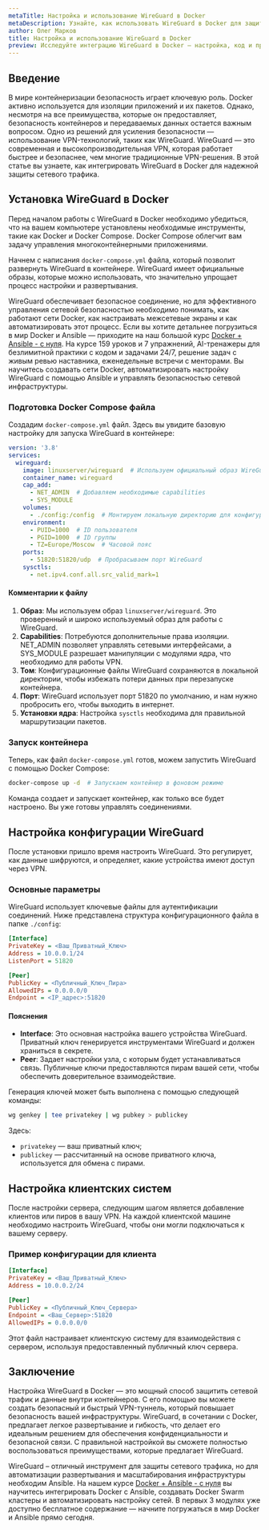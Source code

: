 ```yaml
---
metaTitle: Настройка и использование WireGuard в Docker
metaDescription: Узнайте, как использовать WireGuard в Docker для защиты сетевого трафика - группы контейнеров, настройка и возможности для безопасной связи
author: Олег Марков
title: Настройка и использование WireGuard в Docker
preview: Исследуйте интеграцию WireGuard в Docker – настройка, код и примеры, чтобы обеспечить безопасный сетевой трафик в контейнерах и между ними. Подробный гайд для новичков и профессионалов
---
```


## Введение

В мире контейнеризации безопасность играет ключевую роль. Docker активно используется для изоляции приложений и их пакетов. Однако, несмотря на все преимущества, которые он предоставляет, безопасность контейнеров и передаваемых данных остается важным вопросом. Одно из решений для усиления безопасности — использование VPN-технологий, таких как WireGuard. WireGuard — это современная и высокопроизводительная VPN, которая работает быстрее и безопаснее, чем многие традиционные VPN-решения. В этой статье вы узнаете, как интегрировать WireGuard в Docker для надежной защиты сетевого трафика.

## Установка WireGuard в Docker

Перед началом работы с WireGuard в Docker необходимо убедиться, что на вашем компьютере установлены необходимые инструменты, такие как Docker и Docker Compose. Docker Compose облегчит вам задачу управления многоконтейнерными приложениями.

Начнем с написания `docker-compose.yml` файла, который позволит развернуть WireGuard в контейнере. WireGuard имеет официальные образы, которые можно использовать, что значительно упрощает процесс настройки и развертывания.

WireGuard обеспечивает безопасное соединение, но для эффективного управления сетевой безопасностью необходимо понимать, как работают сети Docker, как настраивать межсетевые экраны и как автоматизировать этот процесс. Если вы хотите детальнее погрузиться в мир Docker и Ansible — приходите на наш большой курс [Docker + Ansible - с нуля](https://purpleschool.ru/course/docker?utm_source=knowledgebase&utm_medium=text&utm_campaign=Nastroyka_i_ispolzovanie_WireGuard_v_Docker). На курсе 159 уроков и 7 упражнений, AI-тренажеры для безлимитной практики с кодом и задачами 24/7, решение задач с живым ревью наставника, еженедельные встречи с менторами. Вы научитесь создавать сети Docker, автоматизировать настройку WireGuard с помощью Ansible и управлять безопасностью сетевой инфраструктуры.

### Подготовка Docker Compose файла

Создадим `docker-compose.yml` файл. Здесь вы увидите базовую настройку для запуска WireGuard в контейнере:

```yaml
version: '3.8'
services:
  wireguard:
    image: linuxserver/wireguard  # Используем официальный образ WireGuard
    container_name: wireguard
    cap_add:
      - NET_ADMIN  # Добавляем необходимые capabilities
      - SYS_MODULE
    volumes:
      - ./config:/config  # Монтируем локальную директорию для конфигураций
    environment:
      - PUID=1000  # ID пользователя
      - PGID=1000  # ID группы
      - TZ=Europe/Moscow  # Часовой пояс
    ports:
      - 51820:51820/udp  # Пробрасываем порт WireGuard
    sysctls:
      - net.ipv4.conf.all.src_valid_mark=1

```

#### Комментарии к файлу

1. **Образ**: Мы используем образ `linuxserver/wireguard`. Это проверенный и широко используемый образ для работы с WireGuard.
2. **Capabilities**: Потребуются дополнительные права изоляции. NET_ADMIN позволяет управлять сетевыми интерфейсами, а SYS_MODULE разрешает манипуляции с модулями ядра, что необходимо для работы VPN.
3. **Том**: Конфигурационные файлы WireGuard сохраняются в локальной директории, чтобы избежать потери данных при перезапуске контейнера.
4. **Порт**: WireGuard использует порт 51820 по умолчанию, и нам нужно пробросить его, чтобы выходить в интернет.
5. **Установки ядра**: Настройка `sysctls` необходима для правильной маршрутизации пакетов.

### Запуск контейнера

Теперь, как файл `docker-compose.yml` готов, можем запустить WireGuard с помощью Docker Compose:

```bash
docker-compose up -d  # Запускаем контейнер в фоновом режиме
```

Команда создает и запускает контейнер, как только все будет настроено. Вы уже готовы управлять соединениями.

## Настройка конфигурации WireGuard

После установки пришло время настроить WireGuard. Это регулирует, как данные шифруются, и определяет, какие устройства имеют доступ через VPN.

### Основные параметры

WireGuard использует ключевые файлы для аутентификации соединений. Ниже представлена структура конфигурационного файла в папке `./config`:

```ini
[Interface]
PrivateKey = <Ваш_Приватный_Ключ>
Address = 10.0.0.1/24
ListenPort = 51820

[Peer]
PublicKey = <Публичный_Ключ_Пира>
AllowedIPs = 0.0.0.0/0
Endpoint = <IP_адрес>:51820
```

#### Пояснения

- **Interface**: Это основная настройка вашего устройства WireGuard. Приватный ключ генерируется инструментами WireGuard и должен храниться в секрете.
- **Peer**: Задает настройки узла, с которым будет устанавливаться связь. Публичные ключи предоставляются пирам вашей сети, чтобы обеспечить доверительное взаимодействие.

Генерация ключей может быть выполнена с помощью следующей команды:

```bash
wg genkey | tee privatekey | wg pubkey > publickey
```

Здесь:

- `privatekey` — ваш приватный ключ;
- `publickey` — рассчитанный на основе приватного ключа, используется для обмена с пирами.

## Настройка клиентских систем

После настройки сервера, следующим шагом является добавление клиентов или пиров в вашу VPN. На каждой клиентской машине необходимо настроить WireGuard, чтобы они могли подключаться к вашему серверу.

### Пример конфигурации для клиента

```ini
[Interface]
PrivateKey = <Ваш_Приватный_Ключ>
Address = 10.0.0.2/24

[Peer]
PublicKey = <Публичный_Ключ_Сервера>
Endpoint = <Ваш_Сервер>:51820
AllowedIPs = 0.0.0.0/0
```

Этот файл настраивает клиентскую систему для взаимодействия с сервером, используя предоставленный публичный ключ сервера.

## Заключение

Настройка WireGuard в Docker — это мощный способ защитить сетевой трафик и данные внутри контейнеров. С его помощью вы можете создать безопасный и быстрый VPN-туннель, который повышает безопасность вашей инфраструктуры. WireGuard, в сочетании с Docker, предлагает легкое развертывание и гибкость, что делает его идеальным решением для обеспечения конфиденциальности и безопасной связи. С правильной настройкой вы сможете полностью воспользоваться преимуществами, которые предлагает WireGuard.

WireGuard – отличный инструмент для защиты сетевого трафика, но для автоматизации развертывания и масштабирования инфраструктуры необходим Ansible. На нашем курсе [Docker + Ansible - с нуля](https://purpleschool.ru/course/docker?utm_source=knowledgebase&utm_medium=text&utm_campaign=Nastroyka_i_ispolzovanie_WireGuard_v_Docker) вы научитесь интегрировать Docker с Ansible, создавать Docker Swarm кластеры и автоматизировать настройку сетей. В первых 3 модулях уже доступно бесплатное содержание — начните погружаться в мир Docker и Ansible прямо сегодня.
